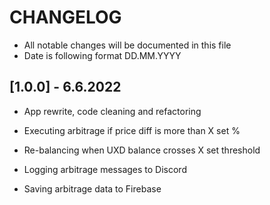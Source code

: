 # CHANGELOG

- All notable changes will be documented in this file
- Date is following format DD.MM.YYYY

## [1.0.0] - 6.6.2022

- App rewrite, code cleaning and refactoring

- Executing arbitrage if price diff is more than X set %
- Re-balancing when UXD balance crosses X set threshold
- Logging arbitrage messages to Discord
- Saving arbitrage data to Firebase